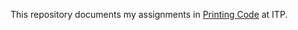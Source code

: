 This repository documents my assignments in [Printing Code][0] at ITP.

[0]:http://www.runemadsen.com/printing-code-2012